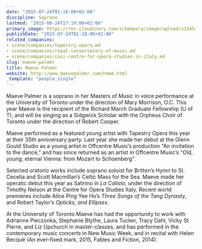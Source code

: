 ```yaml
---
date: "2015-07-24T01:18:00+02:00"
discipline: Soprano
lastmod: "2015-08-24T17:19:00+02:00"
primary_image: https://res.cloudinary.com/schmopera/image/upload/v1545409169/media/webhook-uploads/1437693372148/MP193Square.jpg.jpg
publishDate: "2015-07-24T01:18:00+02:00"
related_companies:
- scene/companies/tapestry-opera.md
- scene/companies/royal-conservatory-of-music.md
- scene/companies/cosi-centre-for-opera-studies-in-italy.md
slug: maeve-palmer
title: Maeve Palmer
website: http://www.maevepalmer.com/home.html
_template: "people_single"
---
```


Maeve Palmer is a soprano in her Masters of Music in voice performance at the University of Toronto under the direction of Mary Morrison, O.C.  This year Maeve is the recipient of the Richard March Graduate Fellowship (U of T), and will be singing as a Sidgwick Scholar with the Orpheus Choir of Toronto under the direction of Robert Cooper.

Maeve performed as a featured young artist with Tapestry Opera this year at their 35th anniversary party. Last year she made her debut at the Glenn Gould Studio as a young artist in Offcentre Music’s production “An invitation to the dance,” and has since returned as an artist in Offcentre Music’s “Old, young, eternal Vienna: from Mozart to Schoenberg”.

Selected oratorio works include soprano soloist for Britten’s Hymn to St. Cecelia and Scott Macmillan’s Celtic Mass for the Sea. Maeve made her operatic debut this year as Satirino in *La Calisto*, under the direction of Timothy Nelson at the Centre for Opera Studies Italy. Recent world premieres include Alice Ping Yee Ho’s *Three Songs of the Tang Dynasty*, and Robert Taylor’s *Opticks, and Ellipses*. 

At the University of Toronto Maeve has had the opportunity to work with Adrianne Pieczonka, Stephanie Blythe, Laura Tucker, Tracy Dahl, Vicky St. Pierre, and Liz Upchurch in master-classes, and has performed in the contemporary music concerts in New Music Week, and in recital with Helen Becqué (An ever-fixed mark, 2015, Fables and Fiction, 2014).
